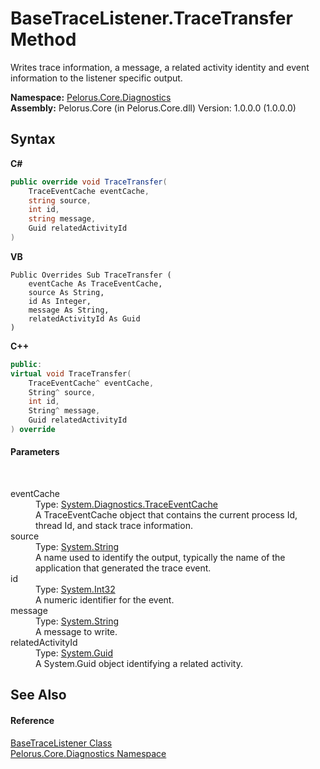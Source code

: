 # BaseTraceListener.TraceTransfer Method 
 

Writes trace information, a message, a related activity identity and event information to the listener specific output.

**Namespace:**&nbsp;<a href="9C794B0B">Pelorus.Core.Diagnostics</a><br />**Assembly:**&nbsp;Pelorus.Core (in Pelorus.Core.dll) Version: 1.0.0.0 (1.0.0.0)

## Syntax

**C#**<br />
``` C#
public override void TraceTransfer(
	TraceEventCache eventCache,
	string source,
	int id,
	string message,
	Guid relatedActivityId
)
```

**VB**<br />
``` VB
Public Overrides Sub TraceTransfer ( 
	eventCache As TraceEventCache,
	source As String,
	id As Integer,
	message As String,
	relatedActivityId As Guid
)
```

**C++**<br />
``` C++
public:
virtual void TraceTransfer(
	TraceEventCache^ eventCache, 
	String^ source, 
	int id, 
	String^ message, 
	Guid relatedActivityId
) override
```


#### Parameters
&nbsp;<dl><dt>eventCache</dt><dd>Type: <a href="http://msdn2.microsoft.com/en-us/library/9369bzbf" target="_blank">System.Diagnostics.TraceEventCache</a><br />A TraceEventCache object that contains the current process Id, thread Id, and stack trace information.</dd><dt>source</dt><dd>Type: <a href="http://msdn2.microsoft.com/en-us/library/s1wwdcbf" target="_blank">System.String</a><br />A name used to identify the output, typically the name of the application that generated the trace event.</dd><dt>id</dt><dd>Type: <a href="http://msdn2.microsoft.com/en-us/library/td2s409d" target="_blank">System.Int32</a><br />A numeric identifier for the event.</dd><dt>message</dt><dd>Type: <a href="http://msdn2.microsoft.com/en-us/library/s1wwdcbf" target="_blank">System.String</a><br />A message to write.</dd><dt>relatedActivityId</dt><dd>Type: <a href="http://msdn2.microsoft.com/en-us/library/cey1zx63" target="_blank">System.Guid</a><br />A System.Guid object identifying a related activity.</dd></dl>

## See Also


#### Reference
<a href="E94DFA3F">BaseTraceListener Class</a><br /><a href="9C794B0B">Pelorus.Core.Diagnostics Namespace</a><br />